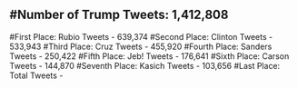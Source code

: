 #Number of Trump Tweets: 1,412,808
---
#First Place: Rubio Tweets - 639,374
#Second Place: Clinton Tweets - 533,943
#Third Place: Cruz Tweets - 455,920
#Fourth Place: Sanders Tweets - 250,422
#Fifth Place: Jeb! Tweets - 176,641
#Sixth Place: Carson Tweets - 144,870
#Seventh Place: Kasich Tweets - 103,656
#Last Place: Total Tweets -  
